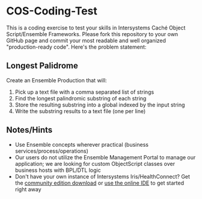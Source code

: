 # COS-Coding-Test

This is a coding exercise to test your skills in Intersystems Caché Object Script/Ensemble Frameworks. Please fork this repository to your own GitHub page and commit your most readable and well organized "production-ready code". Here's the problem statement:

## Longest Palidrome

Create an Ensemble Production that will:
  1. Pick up a text file with a comma separated list of strings
  2. Find the longest palindromic substring of each string
  3. Store the resulting substring into a global indexed by the input string
  4. Write the substring results to a text file (one per line)
  
## Notes/Hints
* Use Ensemble concepts wherever practical (business services/process/operations)
* Our users do not utilize the Ensemble Management Portal to manage our application; we are looking for custom ObjectScript classes over business hosts with BPL/DTL logic 
* Don't have your own instance of Intersystems Iris/HealthConnect? Get the [community edition download](https://www.intersystems.com/developing-with-intersystems-iris/) or [use the online IDE](https://www.intersystems.com/try-intersystems-iris-for-free/?source=Developer_Button) to get started right away
